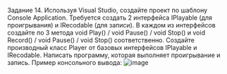 Задание 14. Используя Visual Studio, создайте проект по шаблону Console Application.
Требуется создать 2 интерфейса IPlayable (для проигрывания) и IRecodable (для записи). 
В каждом из интерфейсов создайте по 3 метода void Play() / void Pause() / void Stop() и void Record() / void Pause() / void Stop() соответственно.
Создайте производный класс Player от базовых интерфейсов IPlayable и IRecodable.
Написать программу, которая выполняет проигрывание и запись.
Пример консольного вывода:
![image](https://github.com/user-attachments/assets/820f6ae8-e8a8-42f2-a815-47514af8a70b)
